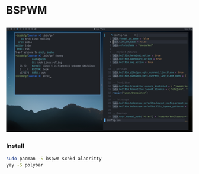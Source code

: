 # BSPWM

![](./screen.png)
--------------

### Install
```bash
sudo pacman -S bspwm sxhkd alacritty
yay -S polybar
```
